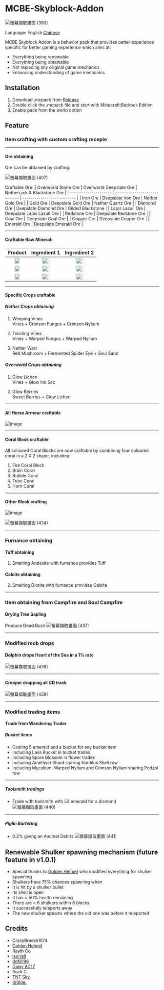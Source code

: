 # MCBE-Skyblock-Addon
![螢幕擷取畫面 (390)](https://user-images.githubusercontent.com/77906640/147713933-8ea25541-e43a-455a-8dd8-de954b93fe00.png)

Language:
English [Chinese](https://github.com/TimothyGrass/MCBE-Skyblock-Addon/blob/chinese-readme/README.md)

MCBE Skyblock Addon is a behavior pack that provides better experience specific for better gaming experience which aims at:
- Everything being renewable
- Everything being obtainable
- Not replacing any original game mechanics
- Enhancing understanding of game mechanics

## Installation
1. Download .mcpack from [Release](https://github.com/TimothyGrass/MCBE-Skyblock-Addon/releases)
2. Double click the .mcpack file and start with Minecraft:Bedrock Edition
3. Enable pack from the world option

## Feature

### Item crafting with custom crafting recepie

---

#### Ore obtaining
Ore can be obtained by crafting:

![螢幕擷取畫面 (407)](https://user-images.githubusercontent.com/77906640/147718159-d5ed11cb-e646-4b21-8c86-073d2a736a26.png)

Craftable Ore:
| Overworld Stone Ore   | Overworld Deepslate Ore       | Netherrack & Blackstone Ore |
| --------------------- | ----------------------------- | --------------------------- |
| Iron Ore              | Deepslate Iron Ore            | Nether Gold Ore             |
| Gold Ore              | Deepslate Gold Ore            | Nether Quartz Ore           |
| Diamond Ore           | Deepslate Diamond Ore         | Gilded Blackstone           |
| Lapis Lazuli Ore      | Deepslate Lapis Lazuli Ore    |
| Redstone Ore          | Deepslate Redstone Ore        |
| Coal Ore              | Deepslate Coal Ore            |
| Copper Ore            | Deepslate Copper Ore          |
| Emerald Ore           | Deepslate Emerald Ore         |

---

#### Craftable Raw Mineral:

| Product       | Ingredient 1          | Ingredient 2          |
| :-----------: | :-------------------: | :-------------------: |
| <img src="https://user-images.githubusercontent.com/77906640/147720018-a8763235-8dfc-4fe8-ba84-66dcf24da307.png" width="50%;">    | <img src="https://user-images.githubusercontent.com/77906640/147720749-5bec6056-ba11-4fcf-a003-474ec6ad9e54.png" width="50%;">    | <img src="https://user-images.githubusercontent.com/77906640/147720878-31de832b-54c7-486a-967b-4adeff07720c.png" width="50%;">  |
| <img src="https://user-images.githubusercontent.com/77906640/147720992-bf2f9a11-7b00-47cc-b3ba-e044ad33aef3.png" width="50%;">    | <img src="https://user-images.githubusercontent.com/77906640/147721051-ae5c9203-485e-4b65-bf6b-053f9e8782ee.png" width="50%;">    | <img src="https://user-images.githubusercontent.com/77906640/147721063-5b6d2d9f-2c6d-4973-abe1-b2804308b870.png" width="50%;">  |
| <img src="https://user-images.githubusercontent.com/77906640/147746365-eeab2c7e-a77f-4991-bb40-0baab9b06fd1.png" width="50%;">    | <img src="https://user-images.githubusercontent.com/77906640/147721103-1c676058-63dc-4023-b631-edd8b943e9eb.png" width="50%;">    | <img src="https://user-images.githubusercontent.com/77906640/147721114-a3a36fc4-02c4-44ca-be7f-c48a2d646472.png" width="50%;">  |

---

#### Specific Crops craftable
##### Nether Crops obtaining
1. Weeping Vines<br>
Vines + Crimson Fungus + Crimson Nylium

2. Twisting Vines<br>
Vines + Warped Fungus + Warped Nylium

3. Nether Wart<br>
Red Mushroom + Fermented Spider Eye + Soul Sand

##### Overworld Crops obtaining
1. Glow Lichen<br>
Vines + Glow Ink Sac

2. Glow Berries<br>
Sweet Berries + Glow Lichen

---

#### All Horse Armour craftable

![image](https://user-images.githubusercontent.com/77906640/147724810-df76334e-bb3a-4b4a-a668-4e9a17869ce2.png)

---

#### Coral Block craftable
All coloured Coral Blocks are now craftable by combining four coloured coral in a 2 X 2 shape, including:
1. Fire Coral Block
2. Brain Coral
3. Bubble Coral
4. Tube Coral
5. Horn Coral

---

#### Other Block crafting
![image](https://user-images.githubusercontent.com/77906640/147727088-4ab7b367-2c93-466f-809b-dceea4c794cc.png)

![螢幕擷取畫面 (434)](https://user-images.githubusercontent.com/77906640/147728080-4d6e0ca2-a3cd-4706-b377-4eacacaf70c2.png)

---

### Furnance obtaining

#### Tuff obtaining
1. Smelting Andesite with furnance provides Tuff
#### Calcite obtaining
2. Smelting Diorite with furnance provides Calcite

---

### Item obtaining from Campfire and Soul Campfire

#### Drying Tree Sapling
Produce Dead Bush
![螢幕擷取畫面 (437)](https://user-images.githubusercontent.com/77906640/147730523-7359be67-9478-4e9e-bcb7-5bb76d83639e.png)

---

### Modified mob drops

#### Dolphin drops Heart of the Sea in a 1% rate
![螢幕擷取畫面 (438)](https://user-images.githubusercontent.com/77906640/147731524-b4cfbf80-e57e-4b94-a327-83ecad62c721.png)

---

#### Creeper dropping all CD track
![螢幕擷取畫面 (439)](https://user-images.githubusercontent.com/77906640/147732066-183d1bef-8f85-4966-a46a-c2e4d7703003.png)

---

### Modified trading items

#### Trade from Wandering Trader
##### Bucket items
- Costing 5 emerald and a bucket for any bucket item
- Including Lava Bucket in bucket trades
- Including Spore Blossom in flower trades
- Including Amethyst Shard sharing Nautilus Shell row
- Including Mycelium, Warped Nylium and Crimson Nylium sharing Podzol row

---

##### Toolsmith tradings
- Trade with toolsmith with 32 emerald for a diamond
![螢幕擷取畫面 (440)](https://user-images.githubusercontent.com/77906640/147733897-255ab565-3698-4dc9-acb4-836d216367d2.png)

---

##### Piglin Bartering
- 0.2% giving an Ancinet Debris
![螢幕擷取畫面 (441)](https://user-images.githubusercontent.com/77906640/147734567-c6eac6fd-c20c-4b57-86b1-b76a9bbe8b53.png)

## Renewable Shulker spawning mechanism (future feature in v1.0.1)
- Special thanks to [Golden Helmet](https://www.youtube.com/channel/UCcrW5iYh_4Z2pXZwu-vFUkw) who modified everything for shulker spawning
- Shulkers have 75% chances spawning when
- It is hit by a shulker bullet
- Its shell is open
- It has < 50% health remaining
- There are < 6 shulkers within 8 blocks
- It successfully teleports away
- The new shulker spawns where the old one was before it teleported

## Credits
- CrazyBreeze1074
- [Golden Helmet](https://www.youtube.com/channel/UCcrW5iYh_4Z2pXZwu-vFUkw)
- [Rayth Co](https://github.com/RaythCo-Creations)
- [jsorrell](https://github.com/jsorrell)
- [ddf8196](https://github.com/ddf8196)
- [Daisy AC17](https://space.bilibili.com/433369355)
- Rock C.
- [TNT Sky](https://github.com/TNTsky)
- [bridge.](https://github.com/bridge-core/bridge.)
